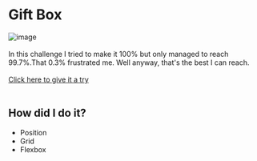 # Gift Box

![image](https://user-images.githubusercontent.com/40969170/172755887-58e9cdca-e8d1-4968-abbb-3d3f753edb2d.png)
<br>
<br>
In this challenge I tried to make it 100% but only managed to reach 99.7%.That 0.3% frustrated me. Well anyway, that's the best I can reach.
<br><br>
<a href="https://cssbattle.dev/play/99">Click here to give it a try </a>
<br><br>
## How did I do it?
<ul>
  <li>Position</li>
  <li>Grid</li>
  <li>Flexbox</li>
</ul>
